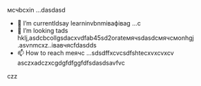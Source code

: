 мсчbcxin ...dasdasd
- 🌱 I’m currentldsay learninvbnmівафіваg ...с
- 💞️ I’m looking tads hklj,asdcbcollgsdacxvdfab45sd2orateмячsdasdсмячсмonhgj .asvnmcxz..івавчясfdasdds
- 📫 How to reach meячс ...sdsdffxcvcsdfshtecxvxcvxcv
asczxadczxcgdgfdfggfdfsdasdsavfvc
<!---asdgfdcvasdasxv
kusniro921/kusniro921 is a ✨ special ✨ repository because its `README.md` (this file) appears on your GitHub profile.
You can click the Preview link to take a look at your changes.
--->
czz
